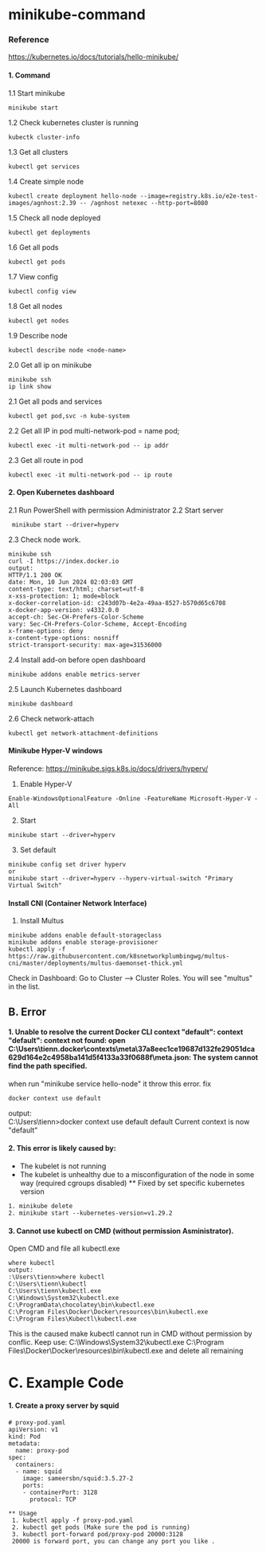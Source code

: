 # minikube-command
### Reference
https://kubernetes.io/docs/tutorials/hello-minikube/
#### 1. Command
1.1 Start minikube
```
minikube start
```
1.2 Check kubernetes cluster is running
```
kubectk cluster-info
```
1.3 Get all clusters
```
kubectl get services
```
1.4 Create simple node
```
kubectl create deployment hello-node --image=registry.k8s.io/e2e-test-images/agnhost:2.39 -- /agnhost netexec --http-port=8080
```
1.5 Check all node deployed
```
kubectl get deployments
```
1.6 Get all pods
```
kubectl get pods
```
1.7 View config
```
kubectl config view
```
1.8 Get all nodes
```
kubectl get nodes
```
1.9 Describe node
```
kubectl describe node <node-name>
```
2.0 Get all ip on minikube
```
minikube ssh
ip link show
```
2.1 Get all pods and services
```
kubectl get pod,svc -n kube-system
```
2.2 Get all IP in pod
multi-network-pod = name pod;
```
kubectl exec -it multi-network-pod -- ip addr
```
2.3 Get all route in pod
```
kubectl exec -it multi-network-pod -- ip route
```

#### 2. Open Kubernetes dashboard
2.1 Run PowerShell with permission Administrator
2.2 Start server
```
 minikube start --driver=hyperv          
```
2.3 Check node work.
```
minikube ssh
curl -I https://index.docker.io
output:
HTTP/1.1 200 OK
date: Mon, 10 Jun 2024 02:03:03 GMT
content-type: text/html; charset=utf-8
x-xss-protection: 1; mode=block
x-docker-correlation-id: c243d07b-4e2a-49aa-8527-b570d65c6708
x-docker-app-version: v4332.0.0
accept-ch: Sec-CH-Prefers-Color-Scheme
vary: Sec-CH-Prefers-Color-Scheme, Accept-Encoding
x-frame-options: deny
x-content-type-options: nosniff
strict-transport-security: max-age=31536000
```

2.4 Install add-on before open dashboard
```
minikube addons enable metrics-server
```
2.5 Launch Kubernetes dashboard
```
minikube dashboard
```
2.6 Check network-attach
```
kubectl get network-attachment-definitions
```

#### Minikube Hyper-V windows
Reference: https://minikube.sigs.k8s.io/docs/drivers/hyperv/
1. Enable Hyper-V
```
Enable-WindowsOptionalFeature -Online -FeatureName Microsoft-Hyper-V -All
```
2. Start
```
minikube start --driver=hyperv 
```
3. Set default
```
minikube config set driver hyperv
or
minikube start --driver=hyperv --hyperv-virtual-switch "Primary Virtual Switch"
```
#### Install CNI (Container Network Interface)
1. Install Multus
```
minikube addons enable default-storageclass
minikube addons enable storage-provisioner
kubectl apply -f https://raw.githubusercontent.com/k8snetworkplumbingwg/multus-cni/master/deployments/multus-daemonset-thick.yml
```
Check in Dashboard: Go to Cluster --> Cluster Roles. You will see "multus" in the list.
## B. Error
#### 1. Unable to resolve the current Docker CLI context "default": context "default": context not found: open C:\Users\tienn\.docker\contexts\meta\37a8eec1ce19687d132fe29051dca629d164e2c4958ba141d5f4133a33f0688f\meta.json: The system cannot find the path specified.

when run "minikube service hello-node" it throw this error.
fix
```
docker context use default
```
output:  
C:\Users\tienn>docker context use default
default
Current context is now "default"
#### 2. This error is likely caused by:

- The kubelet is not running
- The kubelet is unhealthy due to a misconfiguration of the node in some way (required cgroups disabled)
** Fixed by set specific kubernetes version
```
1. minikube delete
2. minikube start --kubernetes-version=v1.29.2
```
#### 3. Cannot  use kubectl on CMD (without permission Asministrator).
Open CMD and file all kubectl.exe
```
where kubectl
output:
:\Users\tienn>where kubectl
C:\Users\tienn\kubectl
C:\Users\tienn\kubectl.exe
C:\Windows\System32\kubectl.exe
C:\ProgramData\chocolatey\bin\kubectl.exe
C:\Program Files\Docker\Docker\resources\bin\kubectl.exe
C:\Program Files\Kubectl\kubectl.exe
```
This is the caused make kubectl cannot run in CMD without permission by conflic.
Keep use:
C:\Windows\System32\kubectl.exe
C:\Program Files\Docker\Docker\resources\bin\kubectl.exe
and delete all remaining
# C. Example Code
#### 1. Create a proxy server by squid
```
# proxy-pod.yaml
apiVersion: v1
kind: Pod
metadata:
  name: proxy-pod
spec:
  containers:
  - name: squid
    image: sameersbn/squid:3.5.27-2
    ports:
    - containerPort: 3128
      protocol: TCP

** Usage
 1. kubectl apply -f proxy-pod.yaml
 2. kubectl get pods (Make sure the pod is running)
 3. kubectl port-forward pod/proxy-pod 20000:3128
 20000 is forward port, you can change any port you like .
```
